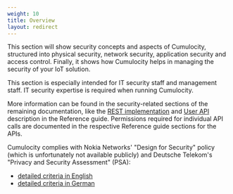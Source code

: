 ```yaml
---
weight: 10
title: Overview
layout: redirect
---
```


This section will show security concepts and aspects of Cumulocity, structured into physical security, network security, application security and access control. Finally, it shows how Cumulocity helps in managing the security of your IoT solution. 

This section is especially intended for IT security staff and management staff. IT security expertise is required when running Cumulocity.

More information can be found in the security-related sections of the remaining documentation, like the [REST implementation](/reference/rest-implementation) and [User API](/reference/users) description in the Reference guide. Permissions required for individual API calls are documented in the respective Reference guide sections for the APIs.

Cumulocity complies with Nokia Networks' "Design for Security" policy (which is unfortunately not available publicly) and Deutsche Telekom's "Privacy and Security Assessment" (PSA): <br>
* [detailed criteria in English](https://www.telekom.com/en/corporate-responsibility/data-protection---data-security/security/security/privacy-and-security-assessment-process-358312)  
* [detailed criteria in German](http://www.telekom.com/psa)

